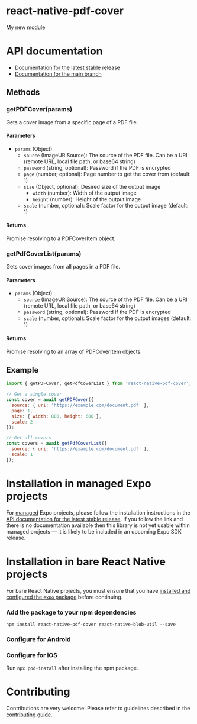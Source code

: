 # react-native-pdf-cover

My new module

# API documentation

- [Documentation for the latest stable release](https://docs.expo.dev/versions/latest/sdk/react-native-pdf-cover/)
- [Documentation for the main branch](https://docs.expo.dev/versions/unversioned/sdk/react-native-pdf-cover/)

## Methods

### getPDFCover(params)

Gets a cover image from a specific page of a PDF file.

#### Parameters

- `params` (Object)
  - `source` (ImageURISource): The source of the PDF file. Can be a URI (remote URL, local file path, or base64 string)
  - `password` (string, optional): Password if the PDF is encrypted
  - `page` (number, optional): Page number to get the cover from (default: 1)
  - `size` (Object, optional): Desired size of the output image
    - `width` (number): Width of the output image
    - `height` (number): Height of the output image
  - `scale` (number, optional): Scale factor for the output image (default: 1)

#### Returns

Promise resolving to a PDFCoverItem object.

### getPdfCoverList(params)

Gets cover images from all pages in a PDF file.

#### Parameters

- `params` (Object)
  - `source` (ImageURISource): The source of the PDF file. Can be a URI (remote URL, local file path, or base64 string)
  - `password` (string, optional): Password if the PDF is encrypted
  - `scale` (number, optional): Scale factor for the output images (default: 1)

#### Returns

Promise resolving to an array of PDFCoverItem objects.

## Example

```javascript
import { getPDFCover, getPdfCoverList } from 'react-native-pdf-cover';

// Get a single cover
const cover = await getPDFCover({
  source: { uri: 'https://example.com/document.pdf' },
  page: 1,
  size: { width: 800, height: 600 },
  scale: 2
});

// Get all covers
const covers = await getPdfCoverList({
  source: { uri: 'https://example.com/document.pdf' },
  scale: 1
});
```

# Installation in managed Expo projects

For [managed](https://docs.expo.dev/archive/managed-vs-bare/) Expo projects, please follow the installation instructions in the [API documentation for the latest stable release](#api-documentation). If you follow the link and there is no documentation available then this library is not yet usable within managed projects &mdash; it is likely to be included in an upcoming Expo SDK release.

# Installation in bare React Native projects

For bare React Native projects, you must ensure that you have [installed and configured the `expo` package](https://docs.expo.dev/bare/installing-expo-modules/) before continuing.

### Add the package to your npm dependencies

```
npm install react-native-pdf-cover react-native-blob-util --save
```

### Configure for Android




### Configure for iOS

Run `npx pod-install` after installing the npm package.

# Contributing

Contributions are very welcome! Please refer to guidelines described in the [contributing guide]( https://github.com/expo/expo#contributing).
